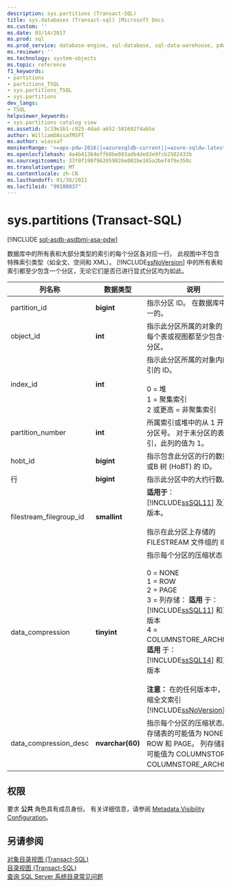```yaml
---
description: sys.partitions (Transact-SQL)
title: sys.databases (Transact-sql) |Microsoft Docs
ms.custom: ''
ms.date: 03/14/2017
ms.prod: sql
ms.prod_service: database-engine, sql-database, sql-data-warehouse, pdw
ms.reviewer: ''
ms.technology: system-objects
ms.topic: reference
f1_keywords:
- partitions
- partitions_TSQL
- sys.partitions_TSQL
- sys.partitions
dev_langs:
- TSQL
helpviewer_keywords:
- sys.partitions catalog view
ms.assetid: 1c19e1b1-c925-4dad-a652-581692f4ab5e
author: WilliamDAssafMSFT
ms.author: wiassaf
monikerRange: '>=aps-pdw-2016||=azuresqldb-current||=azure-sqldw-latest||>=sql-server-2016||>=sql-server-linux-2017||=azuresqldb-mi-current'
ms.openlocfilehash: 4a4b41364eff60be083adb4de83e9fcb2502433b
ms.sourcegitcommit: 33f0f190f962059826e002be165a2bef4f9e350c
ms.translationtype: MT
ms.contentlocale: zh-CN
ms.lasthandoff: 01/30/2021
ms.locfileid: "99180837"
---
```

# <a name="syspartitions-transact-sql"></a>sys.partitions (Transact-SQL)
[!INCLUDE [sql-asdb-asdbmi-asa-pdw](../../includes/applies-to-version/sql-asdb-asdbmi-asa-pdw.md)]

  数据库中的所有表和大部分类型的索引的每个分区各对应一行。 此视图中不包含特殊索引类型（如全文、空间和 XML）。 [!INCLUDE[ssNoVersion](../../includes/ssnoversion-md.md)] 中的所有表和索引都至少包含一个分区，无论它们是否已进行显式分区均为如此。  
  
|列名称|数据类型|说明|  
|-----------------|---------------|-----------------|  
|partition_id|**bigint**|指示分区 ID。 在数据库中是唯一的。|  
|object_id|**int**|指示此分区所属的对象的 ID。 每个表或视图都至少包含一个分区。|  
|index_id|**int**|指示此分区所属的对象内的索引的 ID。<br /><br /> 0 = 堆<br />1 = 聚集索引<br />2 或更高 = 非聚集索引|  
|partition_number|**int**|所属索引或堆中的从 1 开始的分区号。 对于未分区的表和索引，此列的值为 1。|  
|hobt_id|**bigint**|指示包含此分区的行的数据堆或B 树 (HoBT) 的 ID。|  
|行|**bigint**|指示此分区中的大约行数。|  
|filestream_filegroup_id|**smallint**|**适用于**：[!INCLUDE[ssSQL11](../../includes/sssql11-md.md)] 及更高版本。<br /><br /> 指示在此分区上存储的 FILESTREAM 文件组的 ID。|  
|data_compression|**tinyint**|指示每个分区的压缩状态：<br /><br /> 0 = NONE <br />1 = ROW <br />2 = PAGE <br />3 = 列存储： **适用** 于： [!INCLUDE[ssSQL11](../../includes/sssql11-md.md)] 和更高版本<br />4 = COLUMNSTORE_ARCHIVE： **适用** 于： [!INCLUDE[ssSQL14](../../includes/sssql14-md.md)] 和更高版本<br /><br /> **注意：** 在的任何版本中，将压缩全文索引 [!INCLUDE[ssNoVersion](../../includes/ssnoversion-md.md)] 。|  
|data_compression_desc|**nvarchar(60)**|指示每个分区的压缩状态。 行存储表的可能值为 NONE、ROW 和 PAGE。 列存储表的可能值为 COLUMNSTORE 和 COLUMNSTORE_ARCHIVE。|  
  
## <a name="permissions"></a>权限  
 要求 **公共** 角色具有成员身份。 有关详细信息，请参阅 [Metadata Visibility Configuration](../../relational-databases/security/metadata-visibility-configuration.md)。  
  
## <a name="see-also"></a>另请参阅  
 [对象目录视图 (Transact-SQL)](../../relational-databases/system-catalog-views/object-catalog-views-transact-sql.md)   
 [目录视图 (Transact-SQL)](../../relational-databases/system-catalog-views/catalog-views-transact-sql.md)   
 [查询 SQL Server 系统目录常见问题](../../relational-databases/system-catalog-views/querying-the-sql-server-system-catalog-faq.md)  
  
  
